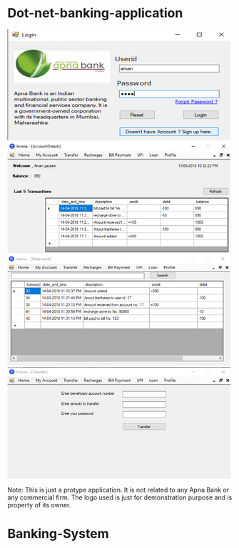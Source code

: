# Dot-net-banking-application
<img src="Screenshot (270).png" height=250 width=500 />
<img src="Screenshot (271).png" height=250 width=500 />
<img src="Screenshot (272).png" height=250 width=500 />
<img src="Screenshot (273).png" height=250 width=500 />


Note: This is just a protype application. It is not related to any Apna Bank or any commercial firm. The logo used is just for demonstration purpose and is property of its owner.
# Banking-System
